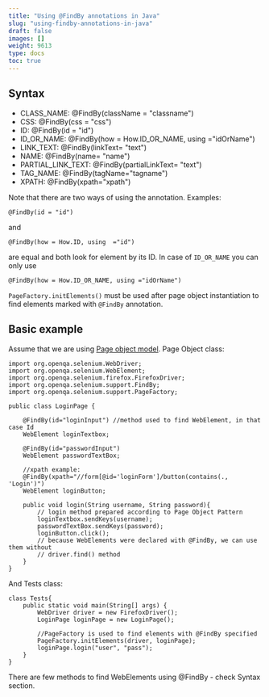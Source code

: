 ```yaml
---
title: "Using @FindBy annotations in Java"
slug: "using-findby-annotations-in-java"
draft: false
images: []
weight: 9613
type: docs
toc: true
---
```


## Syntax
 - CLASS_NAME: @FindBy(className = "classname")
 - CSS: @FindBy(css = "css")
 - ID: @FindBy(id = "id")
 - ID_OR_NAME: @FindBy(how = How.ID_OR_NAME, using  ="idOrName")
 - LINK_TEXT: @FindBy(linkText= "text")
 - NAME: @FindBy(name= "name")
 - PARTIAL_LINK_TEXT: @FindBy(partialLinkText= "text")
 - TAG_NAME: @FindBy(tagName="tagname")
 - XPATH: @FindBy(xpath="xpath")

Note that there are two ways of using the annotation. Examples:

<!-- language: lang-java -->
    @FindBy(id = "id")

and

<!-- language: lang-java -->
    @FindBy(how = How.ID, using  ="id")

are equal and both look for element by its ID. In case of `ID_OR_NAME` you can only use

<!-- language: lang-java -->
    @FindBy(how = How.ID_OR_NAME, using ="idOrName")
`PageFactory.initElements()` must be used after page object instantiation to find elements marked with `@FindBy` annotation.

## Basic example
Assume that we are using [Page object model][1].
Page Object class:

<!-- language: lang-java -->

    import org.openqa.selenium.WebDriver;
    import org.openqa.selenium.WebElement;
    import org.openqa.selenium.firefox.FirefoxDriver;
    import org.openqa.selenium.support.FindBy;
    import org.openqa.selenium.support.PageFactory;
    
    public class LoginPage {
        
        @FindBy(id="loginInput") //method used to find WebElement, in that case Id
        WebElement loginTextbox;
        
        @FindBy(id="passwordInput")
        WebElement passwordTextBox;
        
        //xpath example:
        @FindBy(xpath="//form[@id='loginForm']/button(contains(., 'Login')") 
        WebElement loginButton;
        
        public void login(String username, String password){
            // login method prepared according to Page Object Pattern
            loginTextbox.sendKeys(username);
            passwordTextBox.sendKeys(password);
            loginButton.click();
            // because WebElements were declared with @FindBy, we can use them without
            // driver.find() method
        }
    }
     
And Tests class:

<!-- language: lang-java -->

    class Tests{
        public static void main(String[] args) {
            WebDriver driver = new FirefoxDriver();
            LoginPage loginPage = new LoginPage();

            //PageFactory is used to find elements with @FindBy specified
            PageFactory.initElements(driver, loginPage);
            loginPage.login("user", "pass");
        }
    }

There are few methods to find WebElements using @FindBy - check Syntax section.

  [1]: https://www.wikiod.com/selenium-webdriver/page-object-model


